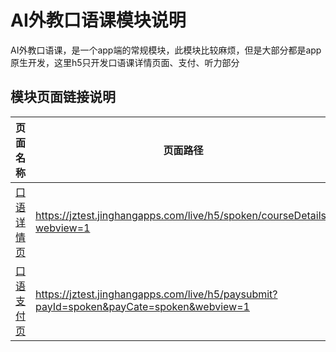 <!-- 模块大标题 -->
# AI外教口语课模块说明
<!-- 模块说明 -->
AI外教口语课，是一个app端的常规模块，此模块比较麻烦，但是大部分都是app原生开发，这里h5只开发口语课详情页面、支付、听力部分

<!--项目功能模块说明-->
## 模块页面链接说明
| 页面名称 | 页面路径 | 传参说明 | 支持平台 |
|--------|---------|---------|---------|
|[口语详情页](./pages/detail.md) | https://jztest.jinghangapps.com/live/h5/spoken/courseDetails?webview=1 | webview=1 | webview、h5 | 
|[口语支付页]() | https://jztest.jinghangapps.com/live/h5/paysubmit?payId=spoken&payCate=spoken&webview=1 | webview=1<br/>payId=spoken<br/>payCate=spoken | webview、h5 | 